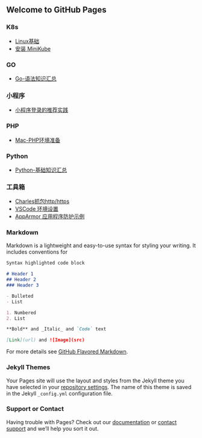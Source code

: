 ## Welcome to GitHub Pages

### K8s
* [Linux基础](Local/认识Linux.md)
* [安装 MiniKube](K8s/0.Install_Minikube.md)

### GO
* [Go-语法知识汇总](Go/1_go_basic_knowledge_summarizing.md)

### 小程序
* [小程序登录的推荐实践](MiniProgram/mp_login_recommend_practice.md)

### PHP
* [Mac-PHP环境准备](PHP/0_mac_prepare_php_env.md)

### Python
* [Python-基础知识汇总](Python/0_basic_knowledge_summarizing.md)

### 工具箱
* [Charles抓包http/https](Tools/0_charles_capture_package.md)
* [VSCode 环境设置](Tools/1_vscode_env_setting.md)
* [AppArmor 应用程序防护示例](Tools/1_vscode_env_setting.md)

### Markdown

Markdown is a lightweight and easy-to-use syntax for styling your writing. It includes conventions for

```markdown
Syntax highlighted code block

# Header 1
## Header 2
### Header 3

- Bulleted
- List

1. Numbered
2. List

**Bold** and _Italic_ and `Code` text

[Link](url) and ![Image](src)
```

For more details see [GitHub Flavored Markdown](https://guides.github.com/features/mastering-markdown/).

### Jekyll Themes

Your Pages site will use the layout and styles from the Jekyll theme you have selected in your [repository settings](https://github.com/colynn/colynn.github.io/settings). The name of this theme is saved in the Jekyll `_config.yml` configuration file.

### Support or Contact

Having trouble with Pages? Check out our [documentation](https://help.github.com/categories/github-pages-basics/) or [contact support](https://github.com/contact) and we’ll help you sort it out.
